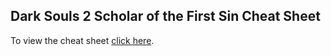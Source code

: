 ## Dark Souls 2 Scholar of the First Sin Cheat Sheet

To view the cheat sheet [click here](http://mufer.github.io/Dark-Souls-II-Scholar-of-the-First-Sin-Cheat-Sheet/).
